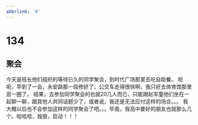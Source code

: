 ```yaml
---
abbrlink: '0'
---
```

# 134

## 聚会

今天是班长他们组织的等待已久的同学聚会，到时代广场那里去吃自助餐。
呃呃，早到了一会，永安路那一段修好了，公交车走得很快啊，我只好去体育馆那里逛一圈了。
结果，去参加同学聚会的也就20几人而已，只能跟赵军童他们坐在一起聊一聊，跟其他人共同话题少了，或者说，我还是无法应付这样的场合。。。
我大概以后也不会参加这样的同学聚会了吧。。。毕竟，我高中要好的朋友也就那么几个。哈哈哈，独狼，启动！！！
